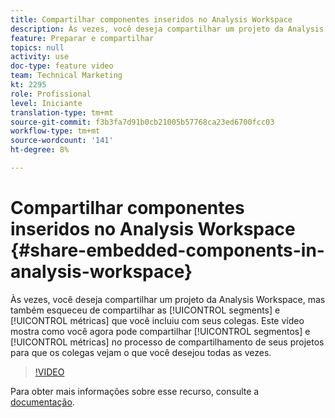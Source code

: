 ```yaml
---
title: Compartilhar componentes inseridos no Analysis Workspace
description: Às vezes, você deseja compartilhar um projeto da Analysis Workspace, mas também esqueceu de compartilhar os segmentos e as métricas incluídos com seus colegas. Este vídeo mostra como você pode compartilhar segmentos e métricas no processo de compartilhamento de seus projetos para que os colegas vejam o que você desejou todas as vezes.
feature: Preparar e compartilhar
topics: null
activity: use
doc-type: feature video
team: Technical Marketing
kt: 2295
role: Profissional
level: Iniciante
translation-type: tm+mt
source-git-commit: f3b3fa7d91b0cb21005b57768ca23ed6700fcc03
workflow-type: tm+mt
source-wordcount: '141'
ht-degree: 8%

---
```



# Compartilhar componentes inseridos no Analysis Workspace {#share-embedded-components-in-analysis-workspace}

Às vezes, você deseja compartilhar um projeto da Analysis Workspace, mas também esqueceu de compartilhar as [!UICONTROL segments] e [!UICONTROL métricas] que você incluiu com seus colegas. Este vídeo mostra como você agora pode compartilhar [!UICONTROL segmentos] e [!UICONTROL métricas] no processo de compartilhamento de seus projetos para que os colegas vejam o que você desejou todas as vezes.

>[!VIDEO](https://video.tv.adobe.com/v/24713/?quality=12)

Para obter mais informações sobre esse recurso, consulte a [documentação](https://marketing.adobe.com/resources/help/pt_BR/analytics/analysis-workspace/curate.html).
